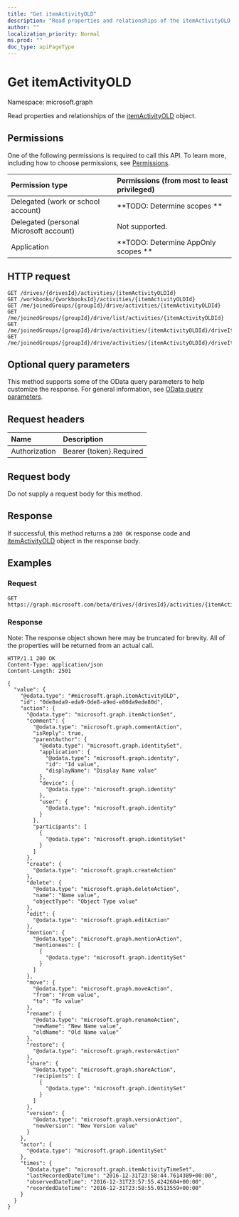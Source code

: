 ```yaml
---
title: "Get itemActivityOLD"
description: "Read properties and relationships of the itemActivityOLD object."
author: ""
localization_priority: Normal
ms.prod: ""
doc_type: apiPageType
---
```


# Get itemActivityOLD

Namespace: microsoft.graph

Read properties and relationships of the [itemActivityOLD](../resources/itemactivityold.md) object.

## Permissions
One of the following permissions is required to call this API. To learn more, including how to choose permissions, see [Permissions](/concepts/permissions-reference.md).

|Permission type|Permissions (from most to least privileged)|
|:---|:---|
|Delegated (work or school account)|**TODO: Determine scopes **|
|Delegated (personal Microsoft account)|Not supported.|
|Application|**TODO: Determine AppOnly scopes **|

## HTTP request
<!-- {
  "blockType": "ignored"
}
-->
``` http
GET /drives/{drivesId}/activities/{itemActivityOLDId}
GET /workbooks/{workbooksId}/activities/{itemActivityOLDId}
GET /me/joinedGroups/{groupId}/drive/activities/{itemActivityOLDId}
GET /me/joinedGroups/{groupId}/drive/list/activities/{itemActivityOLDId}
GET /me/joinedGroups/{groupId}/drive/activities/{itemActivityOLDId}/driveItem/activities/{itemActivityOLDId}
GET /me/joinedGroups/{groupId}/drive/activities/{itemActivityOLDId}/driveItem/listItem/activities/{itemActivityOLDId}
```

## Optional query parameters
This method supports some of the OData query parameters to help customize the response. For general information, see [OData query parameters](/graph/query-parameters).

## Request headers
|Name|Description|
|:---|:---|
|Authorization|Bearer {token}.Required|

## Request body
Do not supply a request body for this method.

## Response
If successful, this method returns a `200 OK` response code and [itemActivityOLD](../resources/itemactivityold.md) object in the response body.

## Examples

### Request
<!-- {
  "blockType": "request",
  "name": "get_itemactivityold"
}
-->
``` http
GET https://graph.microsoft.com/beta/drives/{drivesId}/activities/{itemActivityOLDId}
```

### Response
Note: The response object shown here may be truncated for brevity. All of the properties will be returned from an actual call.
<!-- {
  "blockType": "response",
  "truncated": true,
  "@odata.type": "microsoft.graph.itemActivityOLD"
}
-->
``` http
HTTP/1.1 200 OK
Content-Type: application/json
Content-Length: 2501

{
  "value": {
    "@odata.type": "#microsoft.graph.itemActivityOLD",
    "id": "0de8eda9-eda9-0de8-a9ed-e80da9ede80d",
    "action": {
      "@odata.type": "microsoft.graph.itemActionSet",
      "comment": {
        "@odata.type": "microsoft.graph.commentAction",
        "isReply": true,
        "parentAuthor": {
          "@odata.type": "microsoft.graph.identitySet",
          "application": {
            "@odata.type": "microsoft.graph.identity",
            "id": "Id value",
            "displayName": "Display Name value"
          },
          "device": {
            "@odata.type": "microsoft.graph.identity"
          },
          "user": {
            "@odata.type": "microsoft.graph.identity"
          }
        },
        "participants": [
          {
            "@odata.type": "microsoft.graph.identitySet"
          }
        ]
      },
      "create": {
        "@odata.type": "microsoft.graph.createAction"
      },
      "delete": {
        "@odata.type": "microsoft.graph.deleteAction",
        "name": "Name value",
        "objectType": "Object Type value"
      },
      "edit": {
        "@odata.type": "microsoft.graph.editAction"
      },
      "mention": {
        "@odata.type": "microsoft.graph.mentionAction",
        "mentionees": [
          {
            "@odata.type": "microsoft.graph.identitySet"
          }
        ]
      },
      "move": {
        "@odata.type": "microsoft.graph.moveAction",
        "from": "From value",
        "to": "To value"
      },
      "rename": {
        "@odata.type": "microsoft.graph.renameAction",
        "newName": "New Name value",
        "oldName": "Old Name value"
      },
      "restore": {
        "@odata.type": "microsoft.graph.restoreAction"
      },
      "share": {
        "@odata.type": "microsoft.graph.shareAction",
        "recipients": [
          {
            "@odata.type": "microsoft.graph.identitySet"
          }
        ]
      },
      "version": {
        "@odata.type": "microsoft.graph.versionAction",
        "newVersion": "New Version value"
      }
    },
    "actor": {
      "@odata.type": "microsoft.graph.identitySet"
    },
    "times": {
      "@odata.type": "microsoft.graph.itemActivityTimeSet",
      "lastRecordedDateTime": "2016-12-31T23:58:44.7614389+00:00",
      "observedDateTime": "2016-12-31T23:57:55.4242604+00:00",
      "recordedDateTime": "2016-12-31T23:58:55.0513559+00:00"
    }
  }
}
```

